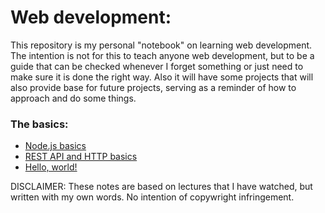 # Web development:
This repository is my personal "notebook" on learning web development. The intention is not for this to teach anyone web development, but to be a guide that can be checked whenever I forget something or just need to make sure it is done the right way. Also it will have some projects that will also provide base for future projects, serving as a reminder of how to approach and do some things.

### The basics:
- [Node.js basics](https://github.com/FabricioBattaglia/web/tree/main/node.js)
- [REST API and HTTP basics](https://github.com/FabricioBattaglia/web/tree/main/API-rest)
- [Hello, world!](https://github.com/FabricioBattaglia/web/tree/main/project-startup)

DISCLAIMER: These notes are based on lectures that I have watched, but written with my own words. No intention of copywright infringement.
